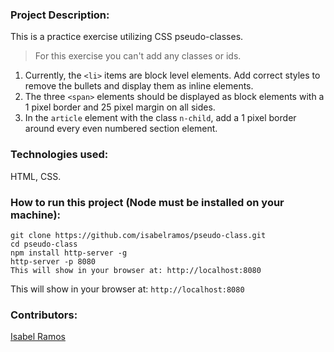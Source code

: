 ### Project Description:

This is a practice exercise utilizing CSS pseudo-classes.

> For this exercise you can't add any classes or ids.

1. Currently, the `<li>` items are block level elements. Add correct styles to remove the bullets and display them as inline elements.
2. The three `<span>` elements should be displayed as block elements with a 1 pixel border and 25 pixel margin on all sides.
3. In the `article` element with the class `n-child`, add a 1 pixel border around every even numbered section element.

### Technologies used:

HTML, CSS.

### How to run this project (Node must be installed on your machine):

```
git clone https://github.com/isabelramos/pseudo-class.git
cd pseudo-class
npm install http-server -g
http-server -p 8080
This will show in your browser at: http://localhost:8080
```
This will show in your browser at: `http://localhost:8080`

### Contributors:
[Isabel Ramos](https://github.com/isabelramos)